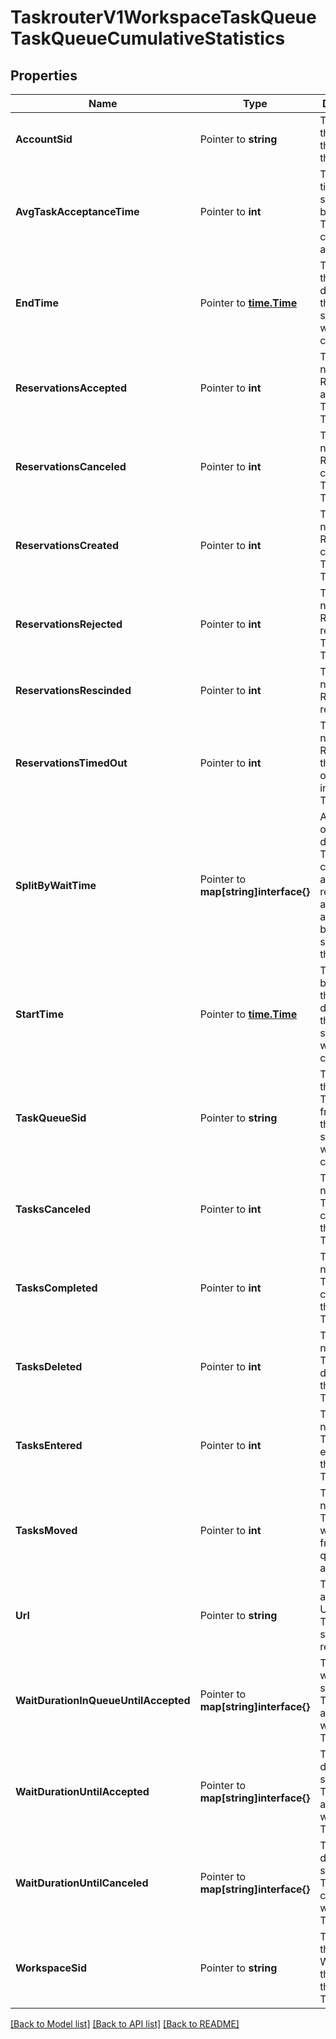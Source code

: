 # TaskrouterV1WorkspaceTaskQueueTaskQueueCumulativeStatistics

## Properties

Name | Type | Description | Notes
------------ | ------------- | ------------- | -------------
**AccountSid** | Pointer to **string** | The SID of the Account that created the resource |
**AvgTaskAcceptanceTime** | Pointer to **int** | The average time in seconds between Task creation and acceptance |
**EndTime** | Pointer to [**time.Time**](time.Time.md) | The end of the interval during which these statistics were calculated |
**ReservationsAccepted** | Pointer to **int** | The total number of Reservations accepted for Tasks in the TaskQueue |
**ReservationsCanceled** | Pointer to **int** | The total number of Reservations canceled for Tasks in the TaskQueue |
**ReservationsCreated** | Pointer to **int** | The total number of Reservations created for Tasks in the TaskQueue |
**ReservationsRejected** | Pointer to **int** | The total number of Reservations rejected for Tasks in the TaskQueue |
**ReservationsRescinded** | Pointer to **int** | The total number of Reservations rescinded |
**ReservationsTimedOut** | Pointer to **int** | The total number of Reservations that timed out for Tasks in the TaskQueue |
**SplitByWaitTime** | Pointer to **map[string]interface{}** | A list of objects that describe the Tasks canceled and reservations accepted above and below the specified thresholds |
**StartTime** | Pointer to [**time.Time**](time.Time.md) | The beginning of the interval during which these statistics were calculated |
**TaskQueueSid** | Pointer to **string** | The SID of the TaskQueue from which these statistics were calculated |
**TasksCanceled** | Pointer to **int** | The total number of Tasks canceled in the TaskQueue |
**TasksCompleted** | Pointer to **int** | The total number of Tasks completed in the TaskQueue |
**TasksDeleted** | Pointer to **int** | The total number of Tasks deleted in the TaskQueue |
**TasksEntered** | Pointer to **int** | The total number of Tasks entered into the TaskQueue |
**TasksMoved** | Pointer to **int** | The total number of Tasks that were moved from one queue to another |
**Url** | Pointer to **string** | The absolute URL of the TaskQueue statistics resource |
**WaitDurationInQueueUntilAccepted** | Pointer to **map[string]interface{}** | The relative wait duration statistics for Tasks accepted while in the TaskQueue |
**WaitDurationUntilAccepted** | Pointer to **map[string]interface{}** | The wait duration statistics for Tasks accepted while in the TaskQueue |
**WaitDurationUntilCanceled** | Pointer to **map[string]interface{}** | The wait duration statistics for Tasks canceled while in the TaskQueue |
**WorkspaceSid** | Pointer to **string** | The SID of the Workspace that contains the TaskQueue |

[[Back to Model list]](../README.md#documentation-for-models) [[Back to API list]](../README.md#documentation-for-api-endpoints) [[Back to README]](../README.md)


